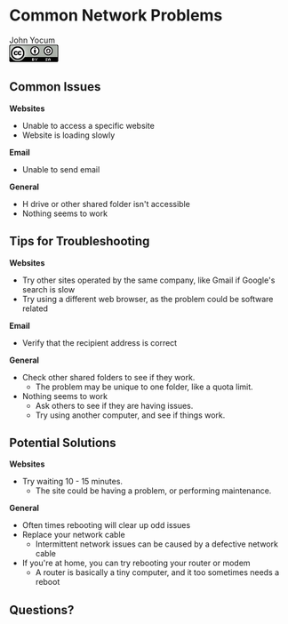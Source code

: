 # Common Network Problems
John Yocum  
![CC BY-SA 4.0](../images/cc_by-sa_4.png)  



## Common Issues

**Websites**

- Unable to access a specific website
- Website is loading slowly

**Email**

- Unable to send email

**General**

- H drive or other shared folder isn't accessible
- Nothing seems to work

## Tips for Troubleshooting

**Websites**

- Try other sites operated by the same company, like Gmail if Google's search is slow
- Try using a different web browser, as the problem could be software related

**Email**

- Verify that the recipient address is correct

**General**

- Check other shared folders to see if they work.
    - The problem may be unique to one folder, like a quota limit.
- Nothing seems to work
    - Ask others to see if they are having issues.
    - Try using another computer, and see if things work.

## Potential Solutions

**Websites**

- Try waiting 10 - 15 minutes. 
    - The site could be having a problem, or performing maintenance.

**General**

- Often times rebooting will clear up odd issues
- Replace your network cable
    - Intermittent network issues can be caused by a defective network cable
- If you're at home, you can try rebooting your router or modem
    - A router is basically a tiny computer, and it too sometimes needs a reboot

## Questions?
